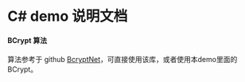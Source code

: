 # C# demo 说明文档

#### BCrypt 算法
 算法参考于 github [BcryptNet](https://github.com/BcryptNet/bcrypt.net)，可直接使用该库，或者使用本demo里面的BCrypt。
